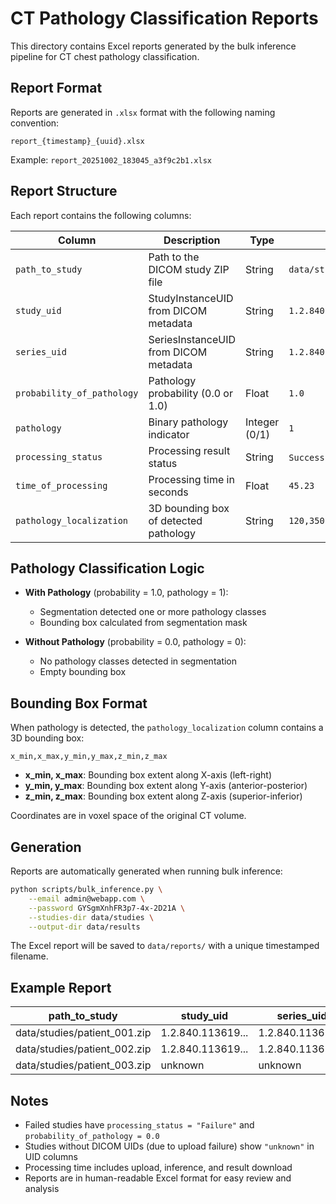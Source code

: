 # CT Pathology Classification Reports

This directory contains Excel reports generated by the bulk inference pipeline for CT chest pathology classification.

## Report Format

Reports are generated in `.xlsx` format with the following naming convention:
```
report_{timestamp}_{uuid}.xlsx
```

Example: `report_20251002_183045_a3f9c2b1.xlsx`

## Report Structure

Each report contains the following columns:

| Column | Description | Type | Example |
|--------|-------------|------|---------|
| `path_to_study` | Path to the DICOM study ZIP file | String | `data/studies/patient_001.zip` |
| `study_uid` | StudyInstanceUID from DICOM metadata | String | `1.2.840.113619.2.55.3.12345678` |
| `series_uid` | SeriesInstanceUID from DICOM metadata | String | `1.2.840.113619.2.55.3.87654321` |
| `probability_of_pathology` | Pathology probability (0.0 or 1.0) | Float | `1.0` |
| `pathology` | Binary pathology indicator | Integer (0/1) | `1` |
| `processing_status` | Processing result status | String | `Success` or `Failure` |
| `time_of_processing` | Processing time in seconds | Float | `45.23` |
| `pathology_localization` | 3D bounding box of detected pathology | String | `120,350,80,420,50,180` |

## Pathology Classification Logic

- **With Pathology** (probability = 1.0, pathology = 1):
  - Segmentation detected one or more pathology classes
  - Bounding box calculated from segmentation mask

- **Without Pathology** (probability = 0.0, pathology = 0):
  - No pathology classes detected in segmentation
  - Empty bounding box

## Bounding Box Format

When pathology is detected, the `pathology_localization` column contains a 3D bounding box:
```
x_min,x_max,y_min,y_max,z_min,z_max
```

- **x_min, x_max**: Bounding box extent along X-axis (left-right)
- **y_min, y_max**: Bounding box extent along Y-axis (anterior-posterior)
- **z_min, z_max**: Bounding box extent along Z-axis (superior-inferior)

Coordinates are in voxel space of the original CT volume.

## Generation

Reports are automatically generated when running bulk inference:

```bash
python scripts/bulk_inference.py \
    --email admin@webapp.com \
    --password GYSgmXnhFR3p7-4x-2D21A \
    --studies-dir data/studies \
    --output-dir data/results
```

The Excel report will be saved to `data/reports/` with a unique timestamped filename.

## Example Report

| path_to_study | study_uid | series_uid | probability_of_pathology | pathology | processing_status | time_of_processing | pathology_localization |
|--------------|-----------|------------|-------------------------|-----------|-------------------|-------------------|----------------------|
| data/studies/patient_001.zip | 1.2.840.113619... | 1.2.840.113619... | 1.0 | 1 | Success | 45.23 | 120,350,80,420,50,180 |
| data/studies/patient_002.zip | 1.2.840.113619... | 1.2.840.113619... | 0.0 | 0 | Success | 38.91 | |
| data/studies/patient_003.zip | unknown | unknown | 0.0 | 0 | Failure | 12.45 | |

## Notes

- Failed studies have `processing_status = "Failure"` and `probability_of_pathology = 0.0`
- Studies without DICOM UIDs (due to upload failure) show `"unknown"` in UID columns
- Processing time includes upload, inference, and result download
- Reports are in human-readable Excel format for easy review and analysis
